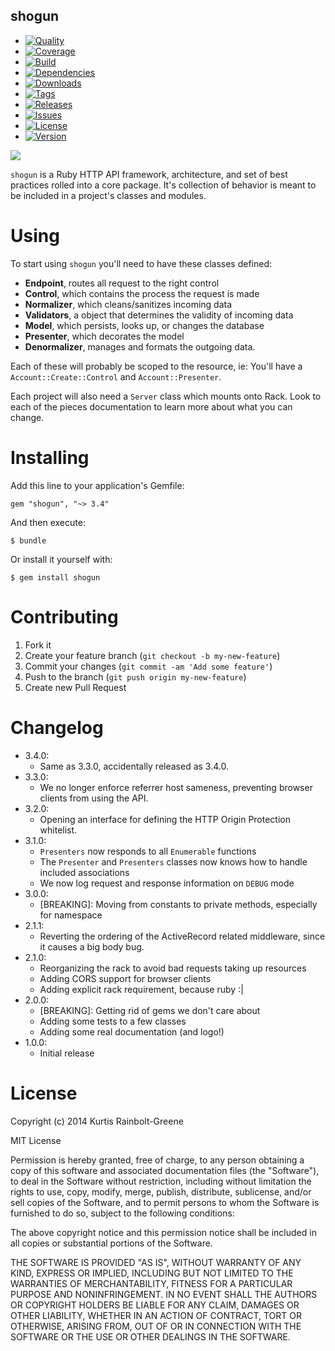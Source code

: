 shogun
--------

  - [![Quality](http://img.shields.io/codeclimate/github/krainboltgreene/shogun.gem.svg?style=flat-square)](https://codeclimate.com/github/krainboltgreene/shogun.gem)
  - [![Coverage](http://img.shields.io/codeclimate/coverage/github/krainboltgreene/shogun.gem.svg?style=flat-square)](https://codeclimate.com/github/krainboltgreene/shogun.gem)
  - [![Build](http://img.shields.io/travis-ci/krainboltgreene/shogun.gem.svg?style=flat-square)](https://travis-ci.org/krainboltgreene/shogun.gem)
  - [![Dependencies](http://img.shields.io/gemnasium/krainboltgreene/shogun.gem.svg?style=flat-square)](https://gemnasium.com/krainboltgreene/shogun.gem)
  - [![Downloads](http://img.shields.io/gem/dtv/shogun.svg?style=flat-square)](https://rubygems.org/gems/shogun)
  - [![Tags](http://img.shields.io/github/tag/krainboltgreene/shogun.gem.svg?style=flat-square)](http://github.com/krainboltgreene/shogun.gem/tags)
  - [![Releases](http://img.shields.io/github/release/krainboltgreene/shogun.gem.svg?style=flat-square)](http://github.com/krainboltgreene/shogun.gem/releases)
  - [![Issues](http://img.shields.io/github/issues/krainboltgreene/shogun.gem.svg?style=flat-square)](http://github.com/krainboltgreene/shogun.gem/issues)
  - [![License](http://img.shields.io/badge/license-MIT-brightgreen.svg?style=flat-square)](http://opensource.org/licenses/MIT)
  - [![Version](http://img.shields.io/gem/v/shogun.svg?style=flat-square)](https://rubygems.org/gems/shogun)

![](http://upload.wikimedia.org/wikipedia/commons/thumb/7/76/Minamoto_no_Yoritomo.jpg/471px-Minamoto_no_Yoritomo.jpg)

`shogun` is a Ruby HTTP API framework, architecture, and set of best practices  rolled into a core package. It's collection of behavior is meant to be included in a project's classes and modules.


Using
=====

To start using `shogun` you'll need to have these classes defined:

  * **Endpoint**, routes all request to the right control
  * **Control**, which contains the process the request is made
  * **Normalizer**, which cleans/sanitizes incoming data
  * **Validators**, a object that determines the validity of incoming data
  * **Model**, which persists, looks up, or changes the database
  * **Presenter**, which decorates the model
  * **Denormalizer**, manages and formats the outgoing data.

Each of these will probably be scoped to the resource, ie: You'll have a `Account::Create::Control` and `Account::Presenter`.

Each project will also need a `Server` class which mounts onto Rack. Look to each of the pieces documentation to learn more about what you can change.


Installing
==========

Add this line to your application's Gemfile:

    gem "shogun", "~> 3.4"

And then execute:

    $ bundle

Or install it yourself with:

    $ gem install shogun


Contributing
============

  1. Fork it
  2. Create your feature branch (`git checkout -b my-new-feature`)
  3. Commit your changes (`git commit -am 'Add some feature'`)
  4. Push to the branch (`git push origin my-new-feature`)
  5. Create new Pull Request


Changelog
=========
  - 3.4.0:
    * Same as 3.3.0, accidentally released as 3.4.0.
  - 3.3.0:
    * We no longer enforce referrer host sameness, preventing browser clients from using the API.
  - 3.2.0:
    * Opening an interface for defining the HTTP Origin Protection whitelist.
  - 3.1.0:
    * `Presenters` now responds to all `Enumerable` functions
    * The `Presenter` and `Presenters` classes now knows how to handle included associations
    * We now log request and response information on `DEBUG` mode
  - 3.0.0:
    * [BREAKING]: Moving from constants to private methods, especially for namespace
  - 2.1.1:
    * Reverting the ordering of the ActiveRecord related middleware, since it causes a big body bug.
  - 2.1.0:
    * Reorganizing the rack to avoid bad requests taking up resources
    * Adding CORS support for browser clients
    * Adding explicit rack requirement, because ruby :|
  - 2.0.0:
    * [BREAKING]: Getting rid of gems we don't care about
    * Adding some tests to a few classes
    * Adding some real documentation (and logo!)
  - 1.0.0:
    * Initial release


License
=======

Copyright (c) 2014 Kurtis Rainbolt-Greene

MIT License

Permission is hereby granted, free of charge, to any person obtaining
a copy of this software and associated documentation files (the
"Software"), to deal in the Software without restriction, including
without limitation the rights to use, copy, modify, merge, publish,
distribute, sublicense, and/or sell copies of the Software, and to
permit persons to whom the Software is furnished to do so, subject to
the following conditions:

The above copyright notice and this permission notice shall be
included in all copies or substantial portions of the Software.

THE SOFTWARE IS PROVIDED "AS IS", WITHOUT WARRANTY OF ANY KIND,
EXPRESS OR IMPLIED, INCLUDING BUT NOT LIMITED TO THE WARRANTIES OF
MERCHANTABILITY, FITNESS FOR A PARTICULAR PURPOSE AND
NONINFRINGEMENT. IN NO EVENT SHALL THE AUTHORS OR COPYRIGHT HOLDERS BE
LIABLE FOR ANY CLAIM, DAMAGES OR OTHER LIABILITY, WHETHER IN AN ACTION
OF CONTRACT, TORT OR OTHERWISE, ARISING FROM, OUT OF OR IN CONNECTION
WITH THE SOFTWARE OR THE USE OR OTHER DEALINGS IN THE SOFTWARE.
